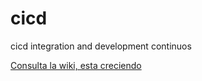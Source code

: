 # cicd
cicd integration and development continuos 

[Consulta la wiki, esta creciendo](https://github.com/toviddfrei/cicd/wiki)
